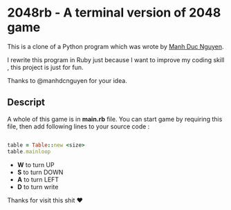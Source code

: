 # 2048rb - A terminal version of 2048 game

This is a clone of a Python program which was wrote by [Manh Duc Nguyen](https://github.com/manhdcnguyen).

I rewrite this program in Ruby just because I want to improve my coding skill , this project is just for fun.

Thanks to @manhdcnguyen for your idea.

## Descript

A whole of this game is in **main.rb** file. You can start game by requiring this file, then add following lines to your source code 
:
```ruby

table = Table::new <size>
table.mainloop

```

* **W** to turn UP
* **S** to turn DOWN
* **A** to turn LEFT
* **D** to turn write


Thanks for visit this shit :heart:
